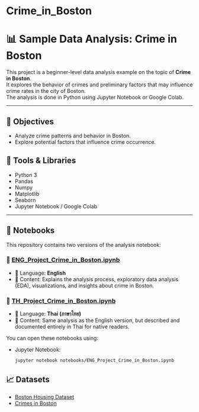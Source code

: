 # Crime_in_Boston
# 📊 Sample Data Analysis: Crime in Boston

This project is a beginner-level data analysis example on the topic of **Crime in Boston**.  
It explores the behavior of crimes and preliminary factors that may influence crime rates in the city of Boston.  
The analysis is done in Python using Jupyter Notebook or Google Colab.

---

## 🎯 Objectives
- Analyze crime patterns and behavior in Boston.
- Explore potential factors that influence crime occurrence.


## 🧰 Tools & Libraries
- Python 3
- Pandas
- Numpy
- Matplotlib
- Seaborn
- Jupyter Notebook / Google Colab


---

## 📒 Notebooks

This repository contains two versions of the analysis notebook:

### 📄 [ENG_Project_Crime_in_Boston.ipynb](notebooks/ENG_Project_Crime_in_Boston.ipynb)
- 📌 Language: **English**
- 📌 Content: Explains the analysis process, exploratory data analysis (EDA), visualizations, and insights about crime in Boston.

### 📄 [TH_Project_Crime_in_Boston.ipynb](notebooks/TH_Project_Crime_in_Boston.ipynb)
- 📌 Language: **Thai (ภาษาไทย)**
- 📌 Content: Same analysis as the English version, but described and documented entirely in Thai for native readers.

You can open these notebooks using:
- Jupyter Notebook:  
  ```bash
  jupyter notebook notebooks/ENG_Project_Crime_in_Boston.ipynb


## 📈 Datasets
- [Boston Housing Dataset](https://www.kaggle.com/datasets/arunjangir245/boston-housing-dataset)  
- [Crimes in Boston](https://www.kaggle.com/datasets/AnalyzeBoston/crimes-in-boston)

